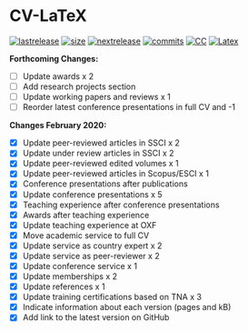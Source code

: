 # CV-LaTeX

[![lastrelease](https://img.shields.io/badge/latest%20release-February%202020-orange.svg)](https://github.com/bgonzalezbustamante/CV-LaTeX/blob/master/CV-Gonzalez-Bustamante.pdf) [![size](https://img.shields.io/badge/size-126kB-blue.svg)](https://github.com/bgonzalezbustamante/CV-LaTeX/blob/master/CV-Gonzalez-Bustamante.pdf) [![nextrelease](https://img.shields.io/badge/next%20release-TBC-red.svg)](https://github.com/bgonzalezbustamante/CV-LaTeX/blob/master/CHANGES.md) [![commits](https://img.shields.io/badge/commits-5-yellow.svg)](https://github.com/bgonzalezbustamante/CV-LaTeX/blob/master/CHANGES.md) [![CC](https://img.shields.io/badge/license-CC--BY--4.0-black)](https://creativecommons.org/licenses/by/4.0/) [![Latex](https://img.shields.io/badge/Made%20with-LaTeX-1f425f.svg)](https://www.latex-project.org/)

**Forthcoming Changes:**
- [ ] Update awards x 2
- [ ] Add research projects section
- [ ] Update working papers and reviews x 1
- [ ] Reorder latest conference presentations in full CV and -1

**Changes February 2020:** 
- [X] Update peer-reviewed articles in SSCI x 2
- [X] Update under review articles in SSCI x 2
- [X] Update peer-reviewed edited volumes x 1
- [X] Update peer-reviewed articles in Scopus/ESCI x 1
- [X] Conference presentations after publications
- [X] Update conference presentations x 5
- [X] Teaching experience after conference presentations
- [X] Awards after teaching experience
- [X] Update teaching experience at OXF
- [X] Move academic service to full CV
- [X] Update service as country expert x 2
- [X] Update service as peer-reviewer x 2
- [X] Update conference service x 1
- [X] Update memberships x 2
- [X] Update references x 1
- [X] Update training certifications based on TNA x 3
- [X] Indicate information about each version (pages and kB)
- [X] Add link to the latest version on GitHub
